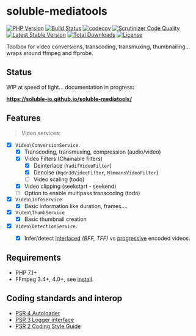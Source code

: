 # soluble-mediatools  

[![PHP Version](https://img.shields.io/badge/php-7.1+-ff69b4.svg)](https://packagist.org/packages/soluble/mediatools)
[![Build Status](https://travis-ci.org/soluble-io/soluble-mediatools.svg?branch=master)](https://travis-ci.org/soluble-io/soluble-mediatools)
[![codecov](https://codecov.io/gh/soluble-io/soluble-mediatools/branch/master/graph/badge.svg)](https://codecov.io/gh/soluble-io/soluble-mediatools)
[![Scrutinizer Code Quality](https://scrutinizer-ci.com/g/soluble-io/soluble-mediatools/badges/quality-score.png?b=master)](https://scrutinizer-ci.com/g/soluble-io/soluble-mediatools/?branch=master)
[![Latest Stable Version](https://poser.pugx.org/soluble/mediatools/v/stable.svg)](https://packagist.org/packages/soluble/mediatools)
[![Total Downloads](https://poser.pugx.org/soluble/mediatools/downloads.png)](https://packagist.org/packages/soluble/mediatools)
[![License](https://poser.pugx.org/soluble/mediatools/license.png)](https://packagist.org/packages/soluble/mediatools)

Toolbox for video conversions, transcoding, transmuxing, thumbnailing... wraps around ffmpeg and ffprobe. 

## Status

WIP at speed of light... documentation in progress: 

**https://soluble-io.github.io/soluble-mediatools/**

## Features

> Video services:

- [X] `Video\ConversionService`.
  - [X] Transcoding, transmuxing, compression (audio/video)     
  - [X] Video Filters (Chainable filters)      
      - [X] Deinterlace (`YadifVideoFilter`)
      - [X] Denoise (`Hqdn3dVideoFilter`, `NlmeansVideoFilter`)
      - [ ] Video scaling (todo)
  - [X] Video clipping (seekstart - seekend)                  
  - [ ] Option to enable multipass transcoding (todo)
- [X] `Video\InfoService` 
  - [X] Basic information like duration, frames....
- [X] `Video\ThumbService`
  - [X] Basic thumbnail creation
- [X] `Video\DetectionService`.
  - [X] Infer/detect [interlaced](https://en.wikipedia.org/wiki/Interlaced_video) *(BFF, TFF)* vs [progressive](https://en.wikipedia.org/wiki/Progressive_scan) encoded videos.  


## Requirements

- PHP 7.1+
- FFmpeg 3.4+, 4.0+, see [install](#binaries). 
 
  
## Coding standards and interop

* [PSR 4 Autoloader](https://github.com/php-fig/fig-standards/blob/master/accepted/PSR-4-autoloader.md)
* [PSR 3 Logger interface](https://github.com/php-fig/fig-standards/blob/master/accepted/PSR-3-logger-interface.md)
* [PSR 2 Coding Style Guide](https://github.com/php-fig/fig-standards/blob/master/accepted/PSR-2-coding-style-guide.md)

